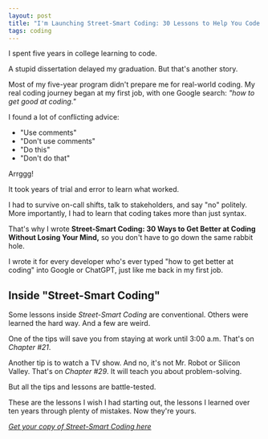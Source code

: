 ```yaml
---
layout: post
title: "I'm Launching Street-Smart Coding: 30 Lessons to Help You Code Like a Pro (the Roadmap I Wish I Had Starting Out)"
tags: coding
---
```


I spent five years in college learning to code.

A stupid dissertation delayed my graduation. But that's another story.

Most of my five-year program didn't prepare me for real-world coding. My real coding journey began at my first job, with one Google search: _"how to get good at coding."_

I found a lot of conflicting advice:
* "Use comments"
* "Don't use comments"
* "Do this"
* "Don't do that"

Arrggg!

It took years of trial and error to learn what worked.

I had to survive on-call shifts, talk to stakeholders, and say "no" politely. More importantly, I had to learn that coding takes more than just syntax. 

That's why I wrote **Street-Smart Coding: 30 Ways to Get Better at Coding Without Losing Your Mind,** so you don't have to go down the same rabbit hole.

I wrote it for every developer who's ever typed "how to get better at coding" into Google or ChatGPT, just like me back in my first job.

## Inside "Street-Smart Coding"

Some lessons inside _Street-Smart Coding_ are conventional.
Others were learned the hard way.
And a few are weird.

One of the tips will save you from staying at work until 3:00 a.m. That's on _Chapter #21_.

Another tip is to watch a TV show. And no, it's not Mr. Robot or Silicon Valley. That's on _Chapter #29_. It will teach you about problem-solving.

But all the tips and lessons are battle-tested.



These are the lessons I wish I had starting out, the lessons I learned over ten years through plenty of mistakes. Now they're yours.

_[Get your copy of Street-Smart Coding here](https://imcsarag.gumroad.com/l/streetsmartcoding?utm_source=blog&utm_medium=post&utm_campaign=my-new-book-is-here)_
